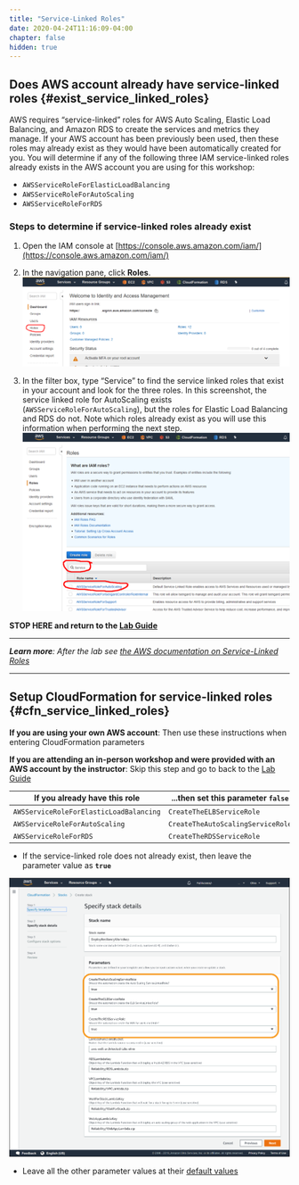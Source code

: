 ```yaml
---
title: "Service-Linked Roles"
date: 2020-04-24T11:16:09-04:00
chapter: false
hidden: true
---
```


## Does AWS account already have service-linked roles {#exist_service_linked_roles}

AWS requires “service-linked” roles for AWS Auto Scaling, Elastic Load Balancing, and Amazon RDS to create the services and metrics they manage. If your AWS account has been previously been used, then these roles may already exist as they would have been automatically created for you. You will determine if any of the following three IAM service-linked roles already exists in the AWS account you are using for this workshop:

* `AWSServiceRoleForElasticLoadBalancing`
* `AWSServiceRoleForAutoScaling`
* `AWSServiceRoleForRDS`

### Steps to determine if service-linked roles already exist

1. Open the IAM console at [https://console.aws.amazon.com/iam/](https://console.aws.amazon.com/iam/)

1. In the navigation pane, click **Roles**.  
![SelectIAMRoles](/Reliability/300_Testing_for_Resiliency_of_EC2_RDS_and_S3/Images/SelectIAMRoles.png)  

1. In the filter box, type “Service” to find the service linked roles that exist in your account and look for the three roles. In this screenshot, the service linked role for AutoScaling exists (`AWSServiceRoleForAutoScaling`), but the roles for Elastic Load Balancing and RDS do not. Note which roles already exist as you will use this information when performing the next step.  
![LookingForServiceLinkedRoles](/Reliability/300_Testing_for_Resiliency_of_EC2_RDS_and_S3/Images/LookingForServiceLinkedRoles.png)

**STOP HERE and return to the [Lab Guide](../Lab_Guide.md)**

---
*__Learn more__: After the lab see [the AWS documentation on Service-Linked Roles](https://docs.aws.amazon.com/IAM/latest/UserGuide/using-service-linked-roles.html)*

---

## Setup CloudFormation for service-linked roles {#cfn_service_linked_roles}

**If you are using your own AWS account**: Then use these instructions when entering CloudFormation parameters

**If you are attending an in-person workshop and were provided with an AWS account by the instructor**: Skip this step and go to back to the [Lab Guide](../Lab_Guide.md)

| If you already have this role           | ...then set this parameter **`false`** |
| --------------------------------------- | ----------------------------------- |
| `AWSServiceRoleForElasticLoadBalancing` | `CreateTheELBServiceRole`           |
| `AWSServiceRoleForAutoScaling`          | `CreateTheAutoScalingServiceRole`   |
| `AWSServiceRoleForRDS`                  | `CreateTheRDSServiceRole`           |

* If the service-linked role does not already exist, then leave the parameter value as **`true`**

![CFNParameters-service-linked-ohio](/Reliability/300_Testing_for_Resiliency_of_EC2_RDS_and_S3/Images/CFNParameters-service-linked-ohio.png)

* Leave all the other parameter values at their [default values](CFN_Parameters.md)
